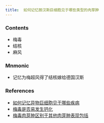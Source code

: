 ```yaml
---
title:  如何记忆朗汉斯巨细胞见于哪些类型的肉芽肿
--- 
```


### Contents
- 梅毒
- 结核
- 麻风

### Mnmonic
- 记忆为梅超风得了结核嫁给德国汉斯

### References
- [如何记忆异物巨细胞见于哪些疾病](/如何记忆异物巨细胞见于哪些疾病)
- [梅毒是否易发生钙化](/梅毒是否易发生钙化)
- [梅毒肉芽肿区别于其他肉芽肿表现包括](/梅毒肉芽肿区别于其他肉芽肿表现包括)
